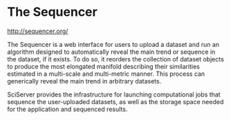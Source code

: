 <h1>The Sequencer</h1>

http://sequencer.org/

The Sequencer is a web interface for users to upload a dataset and run an algorithm designed to automatically reveal the main trend or sequence in the dataset, if it exists. To do so, it reorders the collection of dataset objects to produce the most elongated manifold describing their similarities estimated in a multi-scale and multi-metric manner. This process can generically reveal the main trend in arbitrary datasets.

SciServer provides the infrastructure for launching computational jobs that sequence the user-uploaded datasets, as well as the storage space needed for the application and sequenced results.
